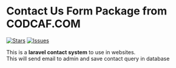 # Contact Us Form Package from CODCAF.COM

[![Stars](	https://img.shields.io/github/stars/codcaf/contact-package.svg?style=flat-square)](https://github.com/codcaf/contact-package/stargazers)
[![Issues](https://img.shields.io/github/issues/codcaf/contact-package.svg?style=flat-square)](https://github.com/codcaf/contact-package/issues)



This is a <b>laravel contact system</b> to use in websites.<br>
This will send email to admin and save contact query in database

